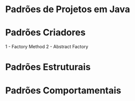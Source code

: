 # Padrões de Projetos em Java

# Padrões Criadores

1 - Factory Method 
2 - Abstract Factory


# Padrões Estruturais


# Padrões Comportamentais
